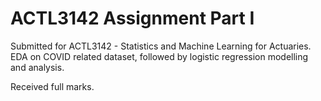 # ACTL3142 Assignment Part I

Submitted for ACTL3142 - Statistics and Machine Learning for Actuaries. EDA on COVID related dataset, followed by logistic regression modelling and analysis.

Received full marks.
